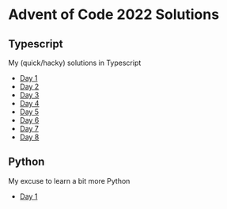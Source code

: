 # Advent of Code 2022 Solutions

## Typescript

My (quick/hacky) solutions in Typescript

- [Day 1](https://github.com/jonathanfung/adventofcode-2022/tree/main/typescript/src/day-1)
- [Day 2](https://github.com/jonathanfung/adventofcode-2022/tree/main/typescript/src/day-2)
- [Day 3](https://github.com/jonathanfung/adventofcode-2022/tree/main/typescript/src/day-3)
- [Day 4](https://github.com/jonathanfung/adventofcode-2022/tree/main/typescript/src/day-4)
- [Day 5](https://github.com/jonathanfung/adventofcode-2022/tree/main/typescript/src/day-5)
- [Day 6](https://github.com/jonathanfung/adventofcode-2022/tree/main/typescript/src/day-6)
- [Day 7](https://github.com/jonathanfung/adventofcode-2022/tree/main/typescript/src/day-7)
- [Day 8](https://github.com/jonathanfung/adventofcode-2022/tree/main/typescript/src/day-8)

## Python

My excuse to learn a bit more Python

- [Day 1](https://github.com/jonathanfung/adventofcode-2022/tree/main/python/day_1)
